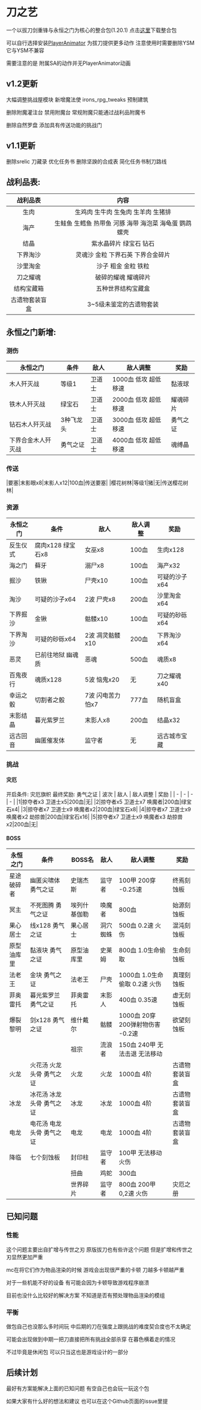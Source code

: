 # 刀之艺
一个以拔刀剑重锋与永恒之门为核心的整合包(1.20.1) 点击[这里](https://github.com/ALINGCAT/BladesArt/releases)下载整合包

可以自行选择安装[PlayerAnimator](https://www.mcmod.cn/class/7487.html) 为拔刀提供更多动作 注意使用时需要删除YSM 它与YSM不兼容

需要注意的是 附属SA的动作并无PlayerAnimator动画

## v1.2更新
大幅调整挑战屋模块 新增魔法使 irons_rpg_tweaks 预制建筑

删除附魔灌注台 禁用附魔台 常规附魔只能通过战利品附魔书

删除自然罗盘 添加具有传送功能的挑战门

## v1.1更新
删除srelic 刀藏录 优化任务书 删除坚諛的合成表 简化任务书制刀路线

## 战利品表:
| 战利品表 | 内容 |
| :-----: | :---: |
|生肉|生鸡肉 生牛肉 生兔肉 生羊肉 生猪排|
|海产|生鲑鱼 生鳕鱼 热带鱼 河豚 海带 海泡菜 海龟蛋 鹦鹉螺壳|
|结晶|紫水晶碎片 绿宝石 钻石|
|下界淘沙|灵魂沙 金粒 下界石英 下界合金碎片|
|沙里淘金|沙子 粗金 金粒 铁粒|
|刀之耀魂|破碎的耀魂 耀魂碎片|
|结构宝藏箱|五种世界结构宝藏盒|
|古遗物套装盲盒|3~5级未鉴定的古遗物套装|

## 永恒之门新增:
### 测伤
| 永恒之门 | 条件 | 敌人 | 敌人调整 | 奖励 |
| ------- | ---- | --- | -------- | ------ |
|木人歼灭战|等级1|卫道士|1000血 低攻 超低移速|黏液球|
|铁木人歼灭战|绿宝石|卫道士|2000血 低攻 超低移速|耀魂碎片|
|钻石木人歼灭战|3种飞龙头|卫道士|3000血 低攻 超低移速|勇气之证|
|下界合金木人歼灭战|勇气之证|卫道士|4000血 低攻 超低移速|魂缚晶|
### 传送
|要塞|末影眼x8|末影人x12|100血|传送要塞|
|樱花树林|等级1|猪|无|传送樱花树林|
### 资源
| 永恒之门 | 条件 | 敌人 | 敌人调整 | 奖励 |
| ------- | ---- | --- | -------- | ------ |
|反生仪式|腐肉x128 绿宝石x8|女巫x8|100血|生肉x128|
|海之门|藓牙|溺尸x8|100血|海产x32|
|掘沙|铁锹|尸壳x10|100血|可疑的沙子x64|
|淘沙|可疑的沙子x64|2波 尸壳x8|200血|沙里淘金x64|
|下界掘沙|金锹|骷髅x10|100血|可疑的砂砾x64|
|下界淘沙|可疑的砂砾x64|2波 凋灵骷髅x10|200血|下界淘沙x64|
|恶灵|已前往地狱 幽魂质|恶魂|500血|魂质x8|
|百鬼夜行|魂质x128|5波 恼鬼x20|无|刀之耀魂x40|
|幸运之骰|切割者之骰|7波 闪电苦力怕x7|777血|随机盲盒|
|末影结晶|暮光紫罗兰|末影人x8|200血|结晶x32|
|远古回音|幽匿催发体|监守者|无|远古城市宝藏|
### 挑战
#### 灾厄
开启条件: 灾厄旗帜 最终奖励: 勇气之证
| 波次 | 敌人 | 敌人调整 | 奖励 |
| - | - | - | - |
|1|掠夺者x3 卫道士x5|200血|无|
|2|掠夺者x5 卫道士x7 唤魔者|200血|绿宝石x4|
|3|掠夺者x7 卫道士x9 唤魔者x2|200血|绿宝石x8|
|4|掠夺者x7 卫道士x9 唤魔者x2 劫掠兽|200血|绿宝石x16|
|5|掠夺者x7 卫道士x9 唤魔者x3 劫掠兽x2|200血|无|
#### BOSS
| 永恒之门 | 条件 | BOSS名 | 敌人 | 敌人调整 | 奖励 |
| - | - | - | - | - | - |
|星途破碎者|幽匿尖啸体 勇气之证|史瑞杰斯|监守者|100甲 200穿 -0.25速|终焉刻蚀板|
|冥主|不死图腾 勇气之证|埃列什基伽勒|唤魔者|800血|始源刻蚀板|
|果心居士|线x128 勇气之证|果心居士|洞穴蜘蛛|500血 0.2速 火伤|混沌刻蚀板|
|原型油库里|黏液块 勇气之证|原型油库里|史莱姆|800血 1.0生命偷取|生命刻蚀板|
|法老王|金块 勇气之证|法老王|尸壳|1000血 1.0生命偷取 0.2速 火伤|真理刻蚀板|
|菲奥雷托|暮光紫罗兰 勇气之证|菲奥雷托|末影人|400血 0.35速|虚无刻蚀板|
|爆裂黎明|剑x128 勇气之证|维什戴尔|骷髅|1000血 20穿 200弹射物伤害 -0.2速|欲望刻蚀板|
|||祖宗|流浪者|150血 240甲 无法击退 无法移动||
|火龙|火花汤 火龙头骨 勇气之证|火龙|火龙|1000血 4阶|古遗物套装盲盒|
|冰龙|冰花汤 冰龙头骨 勇气之证|冰龙|冰龙|1000血 4阶|古遗物套装盲盒|
|电龙|电花汤 电龙头骨 勇气之证|电龙|电龙|1000血 4阶|古遗物套装盲盒|
|降临|七个刻蚀板|封印柱|监守者|100甲 无法移动 火伤||
|||扭曲|鸡蛇|300血||
|||世界碎片|监守者|800血 200甲 0,2速 火伤|灾厄之册|
## 已知问题
### 性能
这个问题主要出自扩增与传世之刃 原版拔刀也有些许这个问题 但是扩增和传世之刃显然更加严重

mc在将它们作为物品渲染的时候 游戏会出现很严重的卡顿 刀越多卡顿越严重

对于一些机能不好的设备 有可能会因为卡顿导致游戏程序崩溃

目前也没什么比较好的解决方案 不知道是否有预处理物品渲染的模组
### 平衡
做包自己也没那么多时间玩 中后期的刀在强度上跟挑战的难度契合度也不太确定

可能会出现做到中期一把刀直接把所有挑战全部杀穿 在暮色横着走的情况

不过毕竟是休闲包 可以只当这也是游戏设计的一部分
## 后续计划
最好有方案能解决上面的已知问题 有空自己也会玩一玩这个包

如果大家有什么好的想法和建议 也可以在这个Github页面的issue里提
